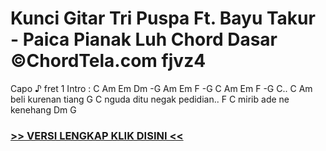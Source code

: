
 # Kunci Gitar Tri Puspa Ft. Bayu Takur - Paica Pianak Luh Chord Dasar ©ChordTela.com fjvz4


Capo ♪ fret 1 Intro : C Am Em Dm -G Am Em F -G C Am Em F -G C.. C Am beli kurenan tiang G C nguda ditu negak pedidian.. F C mirib ade ne kenehang Dm G

###  <a href="https://shortlighzx.web.app?sq=Kunci Gitar Tri Puspa Ft. Bayu Takur - Paica Pianak Luh Chord Dasar ©ChordTela.com"> >> VERSI LENGKAP KLIK DISINI << </a>
